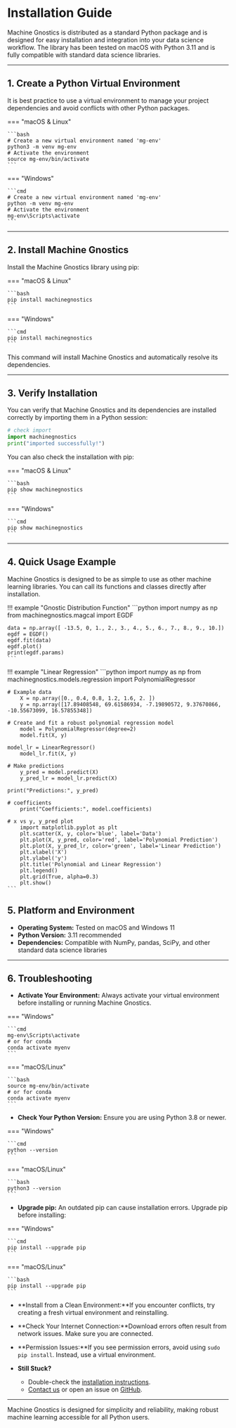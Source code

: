 # Installation Guide

Machine Gnostics is distributed as a standard Python package and is designed for easy installation and integration into your data science workflow. The library has been tested on macOS with Python 3.11 and is fully compatible with standard data science libraries.

---

## 1. Create a Python Virtual Environment

It is best practice to use a virtual environment to manage your project dependencies and avoid conflicts with other Python packages.

=== "macOS & Linux"

    ```bash
    # Create a new virtual environment named 'mg-env'
    python3 -m venv mg-env
    # Activate the environment
    source mg-env/bin/activate
    ```

=== "Windows"

    ```cmd
    # Create a new virtual environment named 'mg-env'
    python -m venv mg-env
    # Activate the environment
    mg-env\Scripts\activate
    ```

---

## 2. Install Machine Gnostics

Install the Machine Gnostics library using pip:

=== "macOS & Linux"

    ```bash
    pip install machinegnostics
    ```

=== "Windows"

    ```cmd
    pip install machinegnostics
    ```

This command will install Machine Gnostics and automatically resolve its dependencies.

---

## 3. Verify Installation

You can verify that Machine Gnostics and its dependencies are installed correctly by importing them in a Python session:

```python
# check import
import machinegnostics
print("imported successfully!")
```

You can also check the installation with pip:

=== "macOS & Linux"

    ```bash
    pip show machinegnostics
    ```

=== "Windows"

    ```cmd
    pip show machinegnostics
    ```

---

## 4. Quick Usage Example

Machine Gnostics is designed to be as simple to use as other machine learning libraries. You can call its functions and classes directly after installation.

!!! example "Gnostic Distribution Function"
    ```python
    import numpy as np
    from machinegnostics.magcal import EGDF

    data = np.array([ -13.5, 0, 1., 2., 3., 4., 5., 6., 7., 8., 9., 10.])
    egdf = EGDF()
    egdf.fit(data)
    egdf.plot()
    print(egdf.params)
    ```

!!! example "Linear Regression"
    ```python
        import numpy as np
        from machinegnostics.models.regression import PolynomialRegressor

    # Example data
        X = np.array([0., 0.4, 0.8, 1.2, 1.6, 2. ])
        y = np.array([17.89408548, 69.61586934, -7.19890572, 9.37670866, -10.55673099, 16.57855348])

    # Create and fit a robust polynomial regression model
        model = PolynomialRegressor(degree=2)
        model.fit(X, y)

    model_lr = LinearRegressor()
        model_lr.fit(X, y)

    # Make predictions
        y_pred = model.predict(X)
        y_pred_lr = model_lr.predict(X)

    print("Predictions:", y_pred)

    # coefficients
        print("Coefficients:", model.coefficients)

    # x vs y, y_pred plot
        import matplotlib.pyplot as plt
        plt.scatter(X, y, color='blue', label='Data')
        plt.plot(X, y_pred, color='red', label='Polynomial Prediction')
        plt.plot(X, y_pred_lr, color='green', label='Linear Prediction')
        plt.xlabel('X')
        plt.ylabel('y')
        plt.title('Polynomial and Linear Regression')
        plt.legend()
        plt.grid(True, alpha=0.3)
        plt.show()
    ```

## 5. Platform and Environment

- **Operating System:** Tested on macOS and Windows 11
- **Python Version:** 3.11 recommended
- **Dependencies:** Compatible with NumPy, pandas, SciPy, and other standard data science libraries

---

## 6. Troubleshooting

- **Activate Your Environment:**
  Always activate your virtual environment before installing or running Machine Gnostics.

=== "Windows"

    ```cmd
    mg-env\Scripts\activate
    # or for conda
    conda activate myenv
    ```

=== "macOS/Linux"

    ```bash
    source mg-env/bin/activate
    # or for conda
    conda activate myenv
    ```

- **Check Your Python Version:**
  Ensure you are using Python 3.8 or newer.

=== "Windows"

    ```cmd
    python --version
    ```

=== "macOS/Linux"

    ```bash
    python3 --version
    ```

- **Upgrade pip:**
  An outdated pip can cause installation errors. Upgrade pip before installing:

=== "Windows"

    ```cmd
    pip install --upgrade pip
    ```

=== "macOS/Linux"

    ```bash
    pip install --upgrade pip
    ```

- **Install from a Clean Environment:**If you encounter conflicts, try creating a fresh virtual environment and reinstalling.
- **Check Your Internet Connection:**Download errors often result from network issues. Make sure you are connected.
- **Permission Issues:**If you see permission errors, avoid using `sudo pip install`. Instead, use a virtual environment.
- **Still Stuck?**

  - Double-check the [installation instructions](installation.md).
  - [Contact us](contact.md) or open an issue on [GitHub](https://github.com/MachineGnostics/machinegnostics).

---

Machine Gnostics is designed for simplicity and reliability, making robust machine learning accessible for all Python users.
